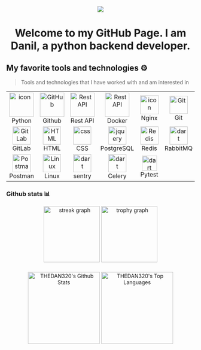 <div align="center">
  <a href="https://t.me/thedan320/">
    <img src="https://img.shields.io/badge/telegram-2CA5E0?style=for-the-badge&logo=telegram&logoColor=white">
  </a>
</div>

<h1 align="center">Welcome to my GitHub Page. I am Danil, a python backend developer.</h1>

## My favorite tools and technologies ⚙️

> Tools and technologies that I have worked with and am interested in

<div align="center">
  <table>
    <tr>
      <td align="center" width="96">
        <a href="#macropower-tech">
          <img src="https://techstack-generator.vercel.app/python-icon.svg" alt="icon" width="65" height="65" />
        </a>
        <br>Python
      </td>
         <td align="center" width="96">
          <img src="https://techstack-generator.vercel.app/github-icon.svg" width="65" height="65" alt="GitHub" />
        <br>Github
      </td>
            <td align="center" width="96">
          <img src="https://techstack-generator.vercel.app/restapi-icon.svg" width="65" height="65" alt="Rest API" />
        <br>Rest API
      </td>
            <td align="center" width="96">
          <img src="https://techstack-generator.vercel.app/docker-icon.svg" width="65" height="65" alt="Rest API" />
        <br>Docker
      </td>
      <td align="center" width="96">
          <img src="https://techstack-generator.vercel.app/nginx-icon.svg" alt="icon" width="50" height="50" />
        <br>Nginx
      </td>
      <td align="center" width="96">
          <img src="https://skillicons.dev/icons?i=git" width="48" height="48" alt="Git" />
        <br>Git
      </td>
    </tr>
    <tr>
      <td align="center"  width="96">
          <img src="https://skillicons.dev/icons?i=gitlab" width="48" height="48" alt="GitLab" />
        <br>GitLab
      </td>
      <td align="center"  width="96">
          <img src="https://skillicons.dev/icons?i=html" width="48" height="48" alt="HTML" />
        <br>HTML
      </td>
      <td align="center" width="96">
          <img src="https://skillicons.dev/icons?i=css" width="48" height="48" alt="css" />
        <br>CSS
      </td>
      <td align="center" width="96">
          <img src="https://skillicons.dev/icons?i=postgres" width="48" height="48" alt="jquery" />
        <br>PostgreSQL
      </td>
        <td align="center" width="96">
          <img src="https://skillicons.dev/icons?i=redis" width="48" height="48" alt="Redis" />
        <br>Redis
      </td>
      <td align="center" width="96">
          <img src="https://skillicons.dev/icons?i=rabbitmq" width="48" height="48" alt="dart" />
        <br>RabbitMQ
      </td>
    </tr>
     <tr>
          <td align="center" width="96">
          <img src="https://skillicons.dev/icons?i=postman" width="48" height="48" alt="Postman" />
        <br>Postman
      </td>
              <td align="center" width="96">
          <img src="https://skillicons.dev/icons?i=linux" width="48" height="48" alt="Linux" />
        <br>Linux
      </td>
      <td align="center" width="96">
          <img src="https://skillicons.dev/icons?i=sentry" width="48" height="48" alt="dart" />
        <br>sentry
      </td>
      <td align="center" width="96">
          <img src="https://upload.wikimedia.org/wikipedia/commons/1/19/Celery_logo.png" width="48" height="48" alt="dart" />
        <br>Celery
      </td>
      <td align="center" width="96">
          <img src="https://bruhin.software/img/logos/pytest.svg" width="40" height="40" alt="dart" />
        <br>Pytest
      </td>
    </tr>
   <tr>
   </tr>
  </table>
</div>

### Github stats 📊

<div align="center">
  <img src="https://streak-stats.demolab.com?user=THEDAN320&locale=en&mode=daily&theme=dracula&hide_border=false&border_radius=5&order=3" height="150" alt="streak graph"  />
  <img src="https://github-profile-trophy.vercel.app?username=THEDAN320&theme=dracula&column=-1&row=1&margin-w=8&margin-h=8&no-bg=false&no-frame=false&order=4" height="150" alt="trophy graph"  />
</div>

###

<div align="center">
  <a href="https://github.com/anuraghazra/github-readme-stats"><img alt="THEDAN320's Github Stats" src="https://github-readme-stats.vercel.app/api/?username=THEDAN320&show_icons=true&count_private=true&theme=default&hide_border=true&bg_color=fff&title_color=00E676&icon_color=00E676" height="192px"/></a>
  <a href="https://github.com/anuraghazra/github-readme-stats"><img alt="THEDAN320's Top Languages" src="https://github-readme-stats.vercel.app/api/top-langs/?username=THEDAN320&langs_count=8&layout=compact&theme=default&hide_border=true&bg_color=fff&title_color=000&icon_color=000&hide=Jupyter%20Notebook" height="192px"/></a>
</div>

###

